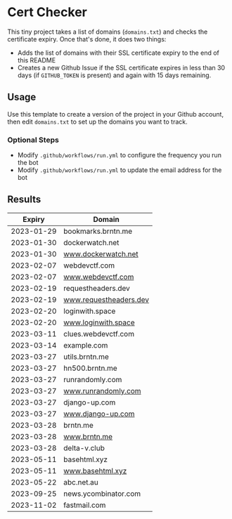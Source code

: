 # Cert Checker

This tiny project takes a list of domains (`domains.txt`) and checks the certificate expiry. Once that's done, it does two things:

- Adds the list of domains with their SSL certificate expiry to the end of this README
- Creates a new Github Issue if the SSL certificate expires in less than 30 days (if `GITHUB_TOKEN` is present) and again with 15 days remaining.


## Usage

Use this template to create a version of the project in your Github account, then edit `domains.txt` to set up the domains you want to track.


### Optional Steps

- Modify `.github/workflows/run.yml` to configure the frequency you run the bot
- Modify `.github/workflows/run.yml` to update the email address for the bot

## Results

| Expiry    | Domain   |
|-----------|----------|
| 2023-01-29 | bookmarks.brntn.me |
| 2023-01-30 | dockerwatch.net |
| 2023-01-30 | www.dockerwatch.net |
| 2023-02-07 | webdevctf.com |
| 2023-02-07 | www.webdevctf.com |
| 2023-02-19 | requestheaders.dev |
| 2023-02-19 | www.requestheaders.dev |
| 2023-02-20 | loginwith.space |
| 2023-02-20 | www.loginwith.space |
| 2023-03-11 | clues.webdevctf.com |
| 2023-03-14 | example.com |
| 2023-03-27 | utils.brntn.me |
| 2023-03-27 | hn500.brntn.me |
| 2023-03-27 | runrandomly.com |
| 2023-03-27 | www.runrandomly.com |
| 2023-03-27 | django-up.com |
| 2023-03-27 | www.django-up.com |
| 2023-03-28 | brntn.me |
| 2023-03-28 | www.brntn.me |
| 2023-03-28 | delta-v.club |
| 2023-05-11 | basehtml.xyz |
| 2023-05-11 | www.basehtml.xyz |
| 2023-05-22 | abc.net.au |
| 2023-09-25 | news.ycombinator.com |
| 2023-11-02 | fastmail.com |
